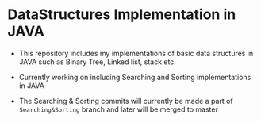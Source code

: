 # DataStructures Implementation in JAVA


- This repository includes my implementations of basic data structures in JAVA such as Binary Tree, Linked list, stack etc.


- Currently working on including Searching and Sorting implementations in JAVA 


- The Searching & Sorting commits will currently be made a part of `Searching&Sorting` branch and later will be merged to master